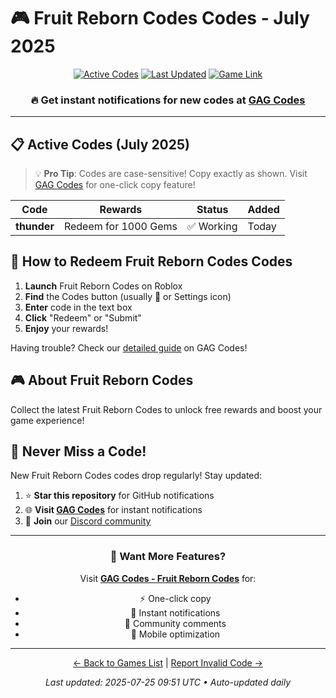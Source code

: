 # 🎮 Fruit Reborn Codes Codes - July 2025

<div align="center">

[![Active Codes](https://img.shields.io/badge/Active%20Codes-1-brightgreen)](https://gagcodes.com/roblox/fruit-reborn)
[![Last Updated](https://img.shields.io/badge/Last%20Updated-Today-orange)](https://gagcodes.com/roblox/fruit-reborn)
[![Game Link](https://img.shields.io/badge/Play-Fruit%20Reborn%20Codes-red)](https://www.roblox.com/games/)

### 🔥 **Get instant notifications for new codes at [GAG Codes](https://gagcodes.com/roblox/fruit-reborn)**

</div>

---

## 📋 Active Codes (July 2025)

> 💡 **Pro Tip**: Codes are case-sensitive! Copy exactly as shown. Visit [GAG Codes](https://gagcodes.com/roblox/fruit-reborn) for one-click copy feature!

| Code | Rewards | Status | Added |
|------|---------|--------|-------|
| **thunder** | Redeem for 1000 Gems | ✅ Working | Today |


## 📖 How to Redeem Fruit Reborn Codes Codes

1. **Launch** Fruit Reborn Codes on Roblox
2. **Find** the Codes button (usually 🎁 or Settings icon)
3. **Enter** code in the text box
4. **Click** "Redeem" or "Submit"
5. **Enjoy** your rewards!

Having trouble? Check our [detailed guide](https://gagcodes.com/roblox/fruit-reborn#how-to-redeem) on GAG Codes!

## 🎮 About Fruit Reborn Codes

Collect the latest Fruit Reborn Codes to unlock free rewards and boost your game experience!

## 🔔 Never Miss a Code!

New Fruit Reborn Codes codes drop regularly! Stay updated:

1. ⭐ **Star this repository** for GitHub notifications
2. 🌐 **Visit [GAG Codes](https://gagcodes.com/roblox/fruit-reborn)** for instant notifications
3. 💬 **Join** our [Discord community](https://gagcodes.com/discord)

---

<div align="center">

### 🚀 Want More Features?

Visit [**GAG Codes - Fruit Reborn Codes**](https://gagcodes.com/roblox/fruit-reborn) for:
- ⚡ One-click copy
- 🔔 Instant notifications  
- 💬 Community comments
- 📱 Mobile optimization

---

[← Back to Games List](README.md) | [Report Invalid Code →](https://github.com/yourusername/roblox-codes-directory/issues)

*Last updated: 2025-07-25 09:51 UTC • Auto-updated daily*

</div>